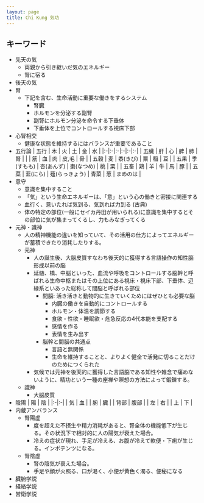 ```yaml
---
layout: page
title: Chi Kung 気功
---
```


## キーワード

* 先天の気
    * 両親から引き継いだ気のエネルギー
    * 腎に宿る
* 後天の気
* 腎
    * 下記を含む、生命活動に重要な働きをするシステム
        * 腎臓
        * ホルモンを分泌する副腎
        * 副腎にホルモン分泌を命令する下垂体
        * 下垂体を上位でコントロールする視床下部
* 心腎相交
    * 健康な状態を維持するにはバランスが重要であること
* 五行論
    | 五行 | 木 | 火 | 土 | 金 | 水 |
    |:-|:-|:-|:-|:-|:-|
    | 五臓 | 肝 | 心 | 脾 | 肺 | 腎 |
    |  | 筋 | 血 | 肉 | 皮,毛 | 骨 |
    | 五穀 | 麦 | 黍(きび) | 粟 | 稲 | 豆 |
    | 五果 | 季(すもも) | 杏(あんず) | 棗(なつめ) | 桃 | 栗 |
    | 五畜 | 鶏 | 羊 | 牛 | 馬 | 豚 |
    | 五菜 | 韮(にら) | 薤(らっきょう) | 青菜 | 葱 | まめのは |
* 意守
    * 意識を集中すること
    * 「気」という生命エネルギーは、「意」という心の働きと密接に関連する
    * 血行く、意いたれば気到る、気到れば力到る (古典)
    * 体の特定の部位(一般にセイカ丹田が用いられる)に意識を集中するとその部位に気が集まってくるし、力もみなぎってくる
* 元神・識神
    * 人の精神機能の違いを知っていて、その活用の仕方によってエネルギーが蓄積できたり消耗したりする。
    * 元神
        * 人の誕生後、大脳皮質すなわち後天的に獲得する言語操作の知性脳形成以前の脳
        * 延髄、橋、中脳といった、血流や呼吸をコントロールする脳幹と呼ばれる生命中枢またはその上位にある視床・視床下部、下垂体、辺縁系といあった総称して間脳と呼ばれる部位
            * 間脳: 活き活きと動物的に生きていくためにはぜひとも必要な脳
                * 内臓の働きを自動的にコントロールする
                * ホルモン・体温を調節する
                * 食欲・性欲・睡眠欲・危急反応の4代本能を支配する
                * 感情を作る
                * 表情を生み出す
            * 脳幹と間脳の共通点
                * 言語と無関係
                * 生命を維持することと、よりよく健全で活発に切ることだけのためにつくられた
        * 気候では元神を後天的に獲得した言語脳である知性や雑念で痛めないように、精功という一種の座禅や瞑想の方法によって鍛錬する。
    * 識神
        * 大脳皮質
* 陰陽
    | 陽 | 陰 |
    |:-|:-|
    | 気 | 血 |
    | 腑 | 臓 |
    | 背部 | 腹部 |
    | 左 | 右 |
    | 上 | 下 |
* 内蔵アンバランス
    * 腎陽虚
        * 度を超えた不摂生や精力消耗があると、腎全体の機能低下が生じる。その状況下で相対的に人の陽気が衰えた場合。
        * 冷えの症状が現れ、手足が冷える、お腹が冷えて軟便・下痢が生じる。インポテンツになる。
    * 腎陰虚
        * 腎の陰気が衰えた場合。
        * 手足や顔が火照る、口が渇く、小便が黄色く濁る、便秘になる
* 臓腑学説
* 経絡学説
* 営衛学説